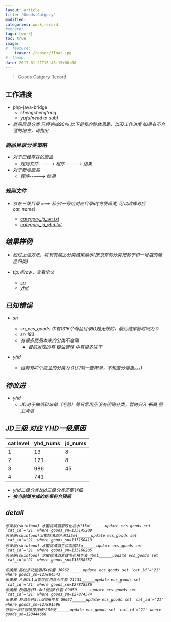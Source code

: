 ```yaml
---
layout: article
title: "Goods Catgory"
modified:
categories: work_record
#excerpt:
tags: [work]
toc: true
image:
#  feature:
    teaser: /teaser/float.jpg
#  thumb:
date: 2017-01-21T15:45:15+08:00
---
```

>Goods Catgory Record

## 工作进度

- php-java-bridge
    - <i class="fa fa-check-square-o"> shengchengtong
    - <i class="fa fa-check-square-o"> yufu(need to sub)
- 商品目录分类
    已经完成90％
    以下是我的整体思路，以及工作进度
    如果有不合适的地方，请指出



### 商品目录分类策略
- 对于已经存在的商品
    - 规则文件----->   程序 ----->  结果
- 对于新增商品
    - 程序-----> 结果

### 规则文件

- 京东三级目录 ===> 苏宁/一号店对应目录id(方便调试, 可以改成对应cat_name)

    - [category_jd_sn.txt](https://raw.githubusercontent.com/NominationP/work_goods_sum/master/category_jd_sn.txt)
    - [category_jd_yhd.txt](https://raw.githubusercontent.com/NominationP/work_goods_sum/master/category_jd_yhd.txt)

## 结果样例

- 经过上述方法，将现有商品分类结果展示(按京东的分类把苏宁和一号店的商品归类)
- tip:点raw，查看全文

    - [sn](https://github.com/NominationP/work_goods_sum/tree/master/sn_show)
    - [yhd](https://github.com/NominationP/work_goods_sum/tree/master/yhd_show)

## 已知错误


- sn
    - <i class="fa fa-check-square-o">sn_ecs_goods 中有1316个商品目录ID是无效的，最后结果暂时归为０
    - <i class="fa fa-square-o">sn 193
    - 有很多商品本来的分类不准确
        - <i class="fa fa-check-square-o"> 目前发现的有 粮油调味 中有很多饼干

- yhd
    - <i class="fa fa-check-square-o">目前有41个商品的分类为０(只剩一些床单，不知道分哪里。。。)

## 待改进

- yhd
    - <i class="fa fa-square-o"> JD对于抽纸和床单（毛毯）等日常用品没有明确分类，暂时归入 ~~橱具~~ 厨卫清洁


## JD三级 对应 YHD一级原因

|cat level|yhd_nums|jd_nums|
|----------------|------|----|
|1|13|8|
|2|121|8|
|3|986|45|
|4|741|

- yhd二级分类比jd三级分类还要详细
- **按当前策生成的结果符合预期**



## detail

```
思亲肤(skinfood) 水蜜桃清酒紧致化妆水135ml______update ecs_goods set `cat_id`='21' where goods_sn=135145209
思亲肤(skinfood)水蜜桃清酒乳液135ml______update ecs_goods set `cat_id`='21' where goods_sn=135150413
思亲肤(skinfood) 水蜜桃清酒生机面膜23g______update ecs_goods set `cat_id`='21' where goods_sn=135168205
思亲肤(skinfood) 水蜜桃清酒紧致毛孔精华液 45ml______update ecs_goods set `cat_id`='21' where goods_sn=135358757

乐美雅 品位多功能酒杯4件套 J0962______update ecs_goods set `cat_id`='21' where goods_sn=127884543
乐美雅 八角1L1水壶饮料用具七件套 21134______update ecs_goods set `cat_id`='21' where goods_sn=127878586
乐美雅 烈酒吞杯3.4cl促销6件套 G9059______update ecs_goods set `cat_id`='21' where goods_sn=127874574
乐美雅 烈酒金杯3cl促销6件套 G9057______update ecs_goods set `cat_id`='21' where goods_sn=127891596
舒润一次性咖啡搅拌棒*200支______update ecs_goods set `cat_id`='21' where goods_sn=128444668
```











